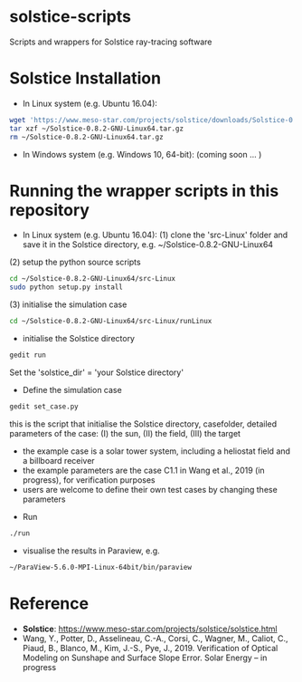 # solstice-scripts
Scripts and wrappers for Solstice ray-tracing software

# Solstice Installation 
* In Linux system (e.g. Ubuntu 16.04):

```bash
wget 'https://www.meso-star.com/projects/solstice/downloads/Solstice-0.8.2-GNU-Linux64.tar.gz'
tar xzf ~/Solstice-0.8.2-GNU-Linux64.tar.gz
rm ~/Solstice-0.8.2-GNU-Linux64.tar.gz
```

* In Windows system (e.g. Windows 10, 64-bit):
    (coming soon ... )


# Running the wrapper scripts in this repository
* In Linux system (e.g. Ubuntu 16.04):
(1) clone the 'src-Linux' folder and save it in the Solstice directory, 
    e.g. ~/Solstice-0.8.2-GNU-Linux64

(2) setup the python source scripts
```bash
cd ~/Solstice-0.8.2-GNU-Linux64/src-Linux
sudo python setup.py install
```

(3) initialise the simulation case
```bash
cd ~/Solstice-0.8.2-GNU-Linux64/src-Linux/runLinux
```
* initialise the Solstice directory
```bash
gedit run
```
Set the 'solstice_dir' = 'your Solstice directory'


* Define the simulation case
```bash
gedit set_case.py
```
this is the script that initialise the Solstice directory, casefolder, detailed parameters of the case: (I) the sun, (II) the field, (III) the target  
- the example case is a solar tower system, including a heliostat field and a billboard receiver       
- the example parameters are the case C1.1 in Wang et al., 2019 (in progress), for verification purposes
- users are welcome to define their own test cases by changing these parameters


* Run
```bash
./run
```

* visualise the results in Paraview, e.g.
```bash
~/ParaView-5.6.0-MPI-Linux-64bit/bin/paraview 
```



# Reference
* **Solstice**: https://www.meso-star.com/projects/solstice/solstice.html
* Wang, Y., Potter, D., Asselineau, C.-A., Corsi, C., Wagner, M., Caliot, C., Piaud, B., Blanco, M., Kim, J.-S., Pye, J., 2019. Verification of Optical Modeling on Sunshape and Surface Slope Error. Solar Energy  – in progress



